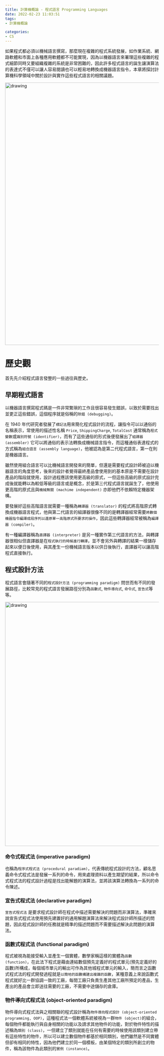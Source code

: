 ```yaml
---
title: 計算機概論 - 程式語言 Programming Languages
date: 2022-02-23 11:03:51
tags:
- 計算機概論

categories:
- CS
---
```


如果程式都必須以機械語言撰寫，那麼現在複雜的程式系統發展，如作業系統、網路軟體和市面上各種應用軟體都不可能實現，因為以機器語言來署理這些複雜的程式細節同時又要組織複雜的系統是非常困難的，因此許多程式語言的誕生讓演算法的表達式不僅可以讓人容易閱讀也可以輕易地轉換成機器語言指令，本章將探討計算機科學領域中關於設計與實作這些程式語言的相關議題。

<img src="https://www.itprotoday.com/sites/itprotoday.com/files/styles/article_featured_retina/public/Screen%20Shot%202018-12-08%20at%204.45.18%20PM_0.png?itok=UvQJWfWh" alt="drawing" width="860"/>

<!-- more -->

# 歷史觀
首先先介紹程式語言發整的一些過往與歷史。
## 早期程式語言
以機器語言撰寫程式碼是一件非常繁瑣的工作且很容易發生錯誤，以致於需要找出並更正這些錯誤，這個程序就是俗稱的`除錯 (debugging)`。

在 1940 年代研究者發展了`標記法`用來簡化程式設計的流程，讓指令可以以通俗的名稱表示，常使用的描述性名稱 `Price`, `ShippingCharge`, `TotalCost` 通常稱為`程式變數`或`識別符號 (identifier)`，而有了這些通俗的形式後便發展出了`組譯器 (assembler)` 它可以將通俗的表示法轉換成機械語言指令，而這種通俗表達程式的方式稱為`組合語言 (assembly language)`，他被認為是第二代程式語言，第一在則是機器語言。

雖然使用組合語言可以比機械語言開發來的簡單，但還是需要程式設計師被迫以機器語言的角度思考，後來的設計者覺得最終產品會使用到的基本原是不需要在設計產品的階段就使用，設計過程應該使用更高級的原式，一但這些高級的原式設計完成後就能轉以為較低等級的語言或是概念，於是第三代程式語言就誕生了，他使用更高階的原式且與`機械無關 (machime independent)` 亦即他們不依賴特定機器架構。

要發展好這些高階語言就需要一種稱為`轉譯器 (translator)` 的程式將高階原式轉換成機器語言程式，他與第二代語言的組譯器很像不同的是轉譯器經常需要`將數個機器指令編譯成段序列以還原單一高階原式所要求的操作`，因此這些轉譯器經常被稱為`編譯器 (compiler)`。

有一種編譯器稱為`直譯器 (interpreter)` 是另一種實作第三代語言的方法，與轉譯器很相似但直譯器是在`程式執行的時候進行轉譯`，並不會另外與轉譯的結果一樣儲存起來以便日後使用，與其產生一份機械語言版本以供日後執行，直譯器可以讓高階程式直接執行。

## 程式設計方法
程式語言會隨著不同的`程式設計方法 (programming paradigm)` 問世而有不同的發展路徑，比較常見的程式語言發展路徑分別為`函數式`, `物件導向式`, `命令式`, `宣告式`等等。

<img src="https://ithelp.ithome.com.tw/upload/images/20220224/20124767bYQKdCahGY.png" alt="drawing" width="800"/>

### 命令式程式法 (imperative paradigm)
也稱為`程序式程式法 (procedural paradiam)`，代表傳統程式設計的方法，顧名思義命令式程式法是發展一系列的命令，用來處理資料以產生期望的結果，所以命令式程式法的程式設計過程是找出能解題的演算法，並將該演算法轉換為一系列的命令陳述。

### 宣告式程式法 (declarative paradigm)
`宣告式程式法` 是要求程式設計師在程式中描述需要解決的問題而非演算法，準確來說宣告式程式法使用預先建置好的通用解題演算法來解決程式設計師所描述的問題，因此程式設計師的任務就是精準的描述問題而不需要描述解決此問題的演算法。

### 函數式程式法 (functional paradigm)
程式被視為能接受輸入並產生一個實體，數學家稱這樣的實體為`函數 (function)`，在此法下程式是藉由連結數個預先定義好的程式單元(預先定義好的函數)所構成，每個城市單元的輸出可作為其他城程式單元的輸入，簡而言之函數式程式法的程式開發過程就是`以簡地的函數構建出複雜的函數`，某種意義上來說函數式程式就好比一群協調一致的工廠，每間工廠只負責生產其他工廠所預定的產品，生產出的產品會立即送往需要的工廠，不需要中途儲存的倉庫。

### 物件導向式程式法 (object-oriented paradigm)
物件導向式程式法與之相關聯的程式設計稱為`物件導向程式設計 (object-oriented programming, OOP)`，這種程式法一個軟體系統被視為一群`物件 (object)`的組合，每個物件都能執行與自身相關的功能以及請求其他物件的功能，對於物件特性的描述稱為`類別 (class)`，一但建立了類別就能在任何有需要的時候使用該類別建立帶有這些特性的物件，所以可以建立數個物件都基於相同類別，他們雖然是不同實體但卻有相同的特性，因為他們建立於同一個模板，由某個特定的類別所創立的物件，稱為該物件為此類別的`實例 (instance)`。